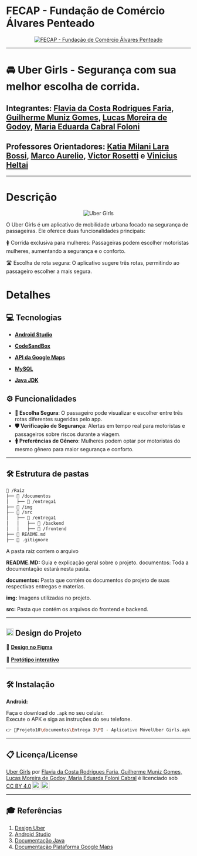 # FECAP - Fundação de Comércio Álvares Penteado

<p align="center">
<a href= "https://www.fecap.br/"><img src="https://encrypted-tbn0.gstatic.com/images?q=tbn:ANd9GcRhZPrRa89Kma0ZZogxm0pi-tCn_TLKeHGVxywp-LXAFGR3B1DPouAJYHgKZGV0XTEf4AE&usqp=CAU" alt="FECAP - Fundação de Comércio Álvares Penteado" border="0"></a>
</p>

---

# 🚘 Uber Girls - Segurança com sua melhor escolha de corrida.


## Integrantes: [Flavia da Costa Rodrigues Faria](https://www.linkedin.com/in/flaviacostafaria), [Guilherme Muniz Gomes](https://www.linkedin.com/in/guimuniiz/), [Lucas Moreira de Godoy](https://www.linkedin.com/in/lucas-moreira-289671264/), [Maria Eduarda Cabral Foloni](https://www.linkedin.com/in/maria-eduarda-c-foloni/)

## Professores Orientadores: [Katia Milani Lara Bossi](https://www.linkedin.com/in/katia-bossi/), [Marco Aurelio](https://github.com/fecaphub/Portfolio/blob/main), [Victor Rosetti](https://www.linkedin.com/in/victorbarq/) e [Vinicius Heltai](https://www.linkedin.com/in/vheltai/)

---

# Descrição

<p align="center">
<img src="https://i.postimg.cc/sXPcDF8w/Logo.png" alt="Uber Girls" border="0">
</p>

O Uber Girls é um aplicativo de mobilidade urbana focado na segurança de passageiras. Ele oferece duas funcionalidades principais:

🚺 Corrida exclusiva para mulheres: Passageiras podem escolher motoristas mulheres, aumentando a segurança e o conforto.

🛣 Escolha de rota segura: O aplicativo sugere três rotas, permitindo ao passageiro escolher a mais segura.

# Detalhes

## 💻 Tecnologias 
- **[Android Studio](https://developer.android.com/studio)**

- **[CodeSandBox](https://codesandbox.io/)**

- **[API da Google Maps](https://developers.google.com/maps?hl=pt-br)**

- **[MySQL](https://dev.mysql.com/downloads/mysql/)**

- **[Java JDK](https://www.oracle.com/java/technologies/downloads/)**

## ⚙ Funcionalidades
- **🚦 Escolha Segura**: O passageiro pode visualizar e escolher entre três rotas diferentes sugeridas pelo app.  
- **🛡 Verificação de Segurança**: Alertas em tempo real para motoristas e passageiros sobre riscos durante a viagem.  
- **🚺 Preferências de Gênero**: Mulheres podem optar por motoristas do mesmo gênero para maior segurança e conforto.  


---

## 🛠 Estrutura de pastas

``` bash
📂 /Raiz
├── 📂 /documentos
│   ├── 📂 /entrega1
├── 📂 /img
├── 📂 /src
│   ├── 📂 /entrega1
│   │   ├── 📂 /backend
│   │   ├── 📂 /frontend
├── 📄 README.md
├── 📄 .gitignore

```

A pasta raiz contem o arquivo

<b>README.MD:</b> Guia e explicação geral sobre o projeto.
documentos: Toda a documentação estará nesta pasta.

<b>documentos:</b> Pasta que contém os documentos do projeto de suas respectivas entregas e materias.

<b>img:</b> Imagens utilizadas no projeto.

<b>src:</b> Pasta que contém os arquivos do frontend e backend.

---


## <img src="https://img.icons8.com/?size=100&id=zfHRZ6i1Wg0U&format=png&color=000000" width="20" height="20"/> Design do Projeto
🎨 **[Design no Figma](https://www.figma.com/design/hzCoeiC5YR5ghzuzy8skTm/PI-3-Semestre?node-id=2311-2&t=AF99o37PYMtSejxS-1)**
<br><br>
  📱 **[Protótipo interativo](https://www.figma.com/proto/hzCoeiC5YR5ghzuzy8skTm/PI-3-Semestre?node-id=2411-5852&p=f&t=QoW21cRM8hx4ncqZ-1&scaling=min-zoom&content-scaling=fixed&page-id=2311%3A2&starting-point-node-id=2411%3A5852)**

---

## 🛠 Instalação

<b>Android:</b>

Faça o download do `.apk` no seu celular.  
Execute o APK e siga as instruções do seu telefone.

```sh
👉 📂Projeto10\documentos\Entrega 3\PI - Aplicativo MóvelUber Girls.apk
```

---


## 📋 Licença/License
<p xmlns:cc="http://creativecommons.org/ns#" xmlns:dct="http://purl.org/dc/terms/"><a property="dct:title" rel="cc:attributionURL" href="https://github.com/2025-1-NCC3/Projeto10">Uber Girls</a> por <a rel="cc:attributionURL dct:creator" property="cc:attributionName" href="https://www.linkedin.com/in/flaviacostafaria, https://www.linkedin.com/in/guimuniiz/, https://www.linkedin.com/in/lucas-moreira-289671264/, https://www.linkedin.com/in/maria-eduarda-c-foloni/">Flavia da Costa Rodrigues Faria, Guilherme Muniz Gomes, Lucas Moreira de Godoy, Maria Eduarda Foloni Cabral</a> é licenciado sob <a href="https://creativecommons.org/licenses/by/4.0/?ref=chooser-v1" target="_blank" rel="license noopener noreferrer" style="display:inline-block;">CC BY 4.0<img style="height:22px!important;margin-left:3px;vertical-align:text-bottom;" src="https://mirrors.creativecommons.org/presskit/icons/cc.svg?ref=chooser-v1" alt=""><img style="height:22px!important;margin-left:3px;vertical-align:text-bottom;" src="https://mirrors.creativecommons.org/presskit/icons/by.svg?ref=chooser-v1" alt=""></a></p>

---

## 🎓 Referências

1. [Design Uber](https://www.figma.com/community/file/805195278314519508/base-gallery)
2. [Android Studio](https://developer.android.com/develop?hl=pt-br)
3. [Documentação Java](https://docs.oracle.com/en/java/)
4. [Documentação Plataforma Google Maps](https://developers.google.com/maps/documentation?hl=pt-br)

